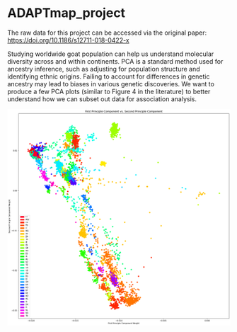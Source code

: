 # ADAPTmap_project
The raw data for this project can be accessed via the original paper: https://doi.org/10.1186/s12711-018-0422-x

Studying worldwide goat population can help us understand molecular diversity across and within continents. PCA is a standard method used for ancestry inference, such as adjusting for population structure and identifying ethnic origins. Failing to account for differences in genetic ancestry may lead to biases in various genetic discoveries. We want to produce a few PCA plots (similar to Figure 4 in the literature) to better understand how we can subset out data for association analysis.

![alt text](https://github.com/xb24/Biostat915-ADAPTmap_project/blob/main/ADAPTmap_main_figure.png)
